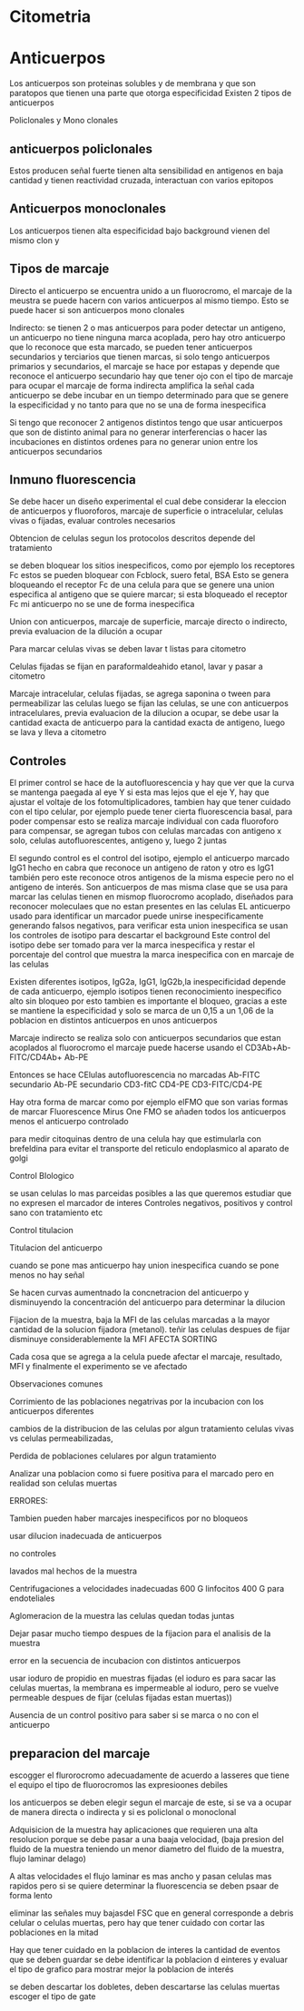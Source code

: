 Citometria
=====

# Anticuerpos

Los anticuerpos son proteinas solubles y de membrana y que son paratopos que tienen una parte que otorga especificidad
Existen 2 tipos de anticuerpos

Policlonales y Mono clonales

## anticuerpos policlonales

Estos producen señal fuerte tienen alta sensibilidad en antigenos en baja cantidad y tienen reactividad cruzada, interactuan con varios epitopos

## Anticuerpos monoclonales

Los anticuerpos tienen alta especificidad bajo background vienen del mismo clon y 


## Tipos de marcaje

Directo el anticuerpo se encuentra unido a un fluorocromo, el marcaje de la meustra se puede hacern con varios anticuerpos al mismo tiempo.
Esto se puede hacer si son anticuerpos mono clonales

Indirecto: se tienen 2 o mas anticuerpos para poder detectar un antigeno, un anticuerpo no tiene ninguna marca acoplada, pero hay otro anticuerpo que lo reconoce 
que esta marcado, se pueden tener anticuerpos secundarios y terciarios que tienen marcas, si solo tengo anticuerpos primarios y secundarios, el marcaje se hace por estapas 
y depende que reconoce el anticuerpo secundario hay que tener ojo con el tipo de marcaje para ocupar el marcaje de forma indirecta amplifica la señal
cada anticuerpo se debe incubar en un tiempo determinado para que se genere la especificidad y no tanto para que no se una de forma inespecifica

Si tengo que reconocer 2 antigenos distintos tengo que usar anticuerpos que son de distinto animal para no generar interferencias o hacer las incubaciones
en distintos ordenes para no generar union entre los anticuerpos secundarios


## Inmuno fluorescencia 

Se debe hacer un diseño experimental el cual debe considerar la eleccion de anticuerpos y fluoroforos, marcaje de superficie o intracelular, celulas vivas o fijadas,
evaluar controles necesarios

Obtencion de celulas segun los protocolos descritos depende del tratamiento 

se deben bloquear los sitios inespecificos, como por ejemplo los receptores Fc estos se pueden bloquear con Fcblock, suero fetal, BSA
Esto se genera bloqueando el receptor Fc de una celula para que se genere una union especifica al antigeno que se quiere marcar; si esta bloqueado el receptor Fc 
mi anticuerpo no se une de forma inespecifica

Union con anticuerpos, marcaje de superficie, marcaje directo o indirecto, previa evaluacion de la dilución a ocupar

Para marcar celulas vivas se deben lavar t listas para citometro

Celulas fijadas se fijan en paraformaldeahido etanol, lavar y pasar a citometro

Marcaje intracelular, celulas fijadas, se agrega saponina o tween para permeabilizar las celulas luego se fijan las celulas, se une con anticuerpos intracelulares,
previa evaluacion de la dilucion a ocupar, se debe usar la cantidad exacta de anticuerpo para la cantidad exacta de antigeno, luego se lava y lleva a citometro

## Controles


El primer control se hace de la autofluorescencia y hay que ver que la curva se mantenga paegada al eye Y si esta mas lejos que el eje Y, hay que ajustar el voltaje de los
fotomultiplicadores, tambien hay que tener cuidado con el tipo celular, por ejemplo puede tener cierta fluorescencia basal, para poder compensar esto se realiza marcaje 
individual con cada fluoroforo para compensar, se agregan tubos con celulas marcadas con antigeno x solo, celulas autofluorescentes, antigeno y, luego 2 juntas

El segundo control es el control del isotipo, ejemplo el anticuerpo marcado IgG1 hecho en cabra que reconoce un antigeno de raton y otro es IgG1 también pero este 
reconoce otros antigenos de la misma especie pero no el antigeno de interés.
Son anticuerpos de mas misma clase que se usa para marcar las celulas tienen en mismop fluorocromo acoplado, diseñados para reconocer moleculaes que no estan presentes
en las celulas EL anticuerpo usado para identificar un marcador puede unirse inespecificamente generando falsos negativos, para verificar esta union inespecifica se usan los 
controles de isotipo para descartar el background
Este control del isotipo debe ser tomado para ver la marca inespecifica y restar el porcentaje del control que muestra la marca inespecifica con en marcaje de las celulas

Existen diferentes isotipos, IgG2a, IgG1, IgG2b,la inespecificidad depende de cada anticuerpo, ejemplo isotipos tienen reconocimiento inespecifico alto sin bloqueo
por esto tambien es importante el bloqueo, gracias a este se mantiene la especificidad y solo se marca de un 0,15 a un 1,06 de la poblacion en distintos anticuerpos
en unos anticuerpos 

Marcaje indirecto se realiza solo con anticuerpos secundarios que estan acoplados al fluorocromo
el marcaje puede hacerse usando el CD3Ab+Ab-FITC/CD4Ab+ Ab-PE

Entonces se hace
CElulas autofluorescencia no marcadas
Ab-FITC secundario
Ab-PE secundario
CD3-fitC
CD4-PE
CD3-FITC/CD4-PE

Hay otra forma de marcar como por ejemplo elFMO que son varias formas de marcar Fluorescence Mirus One FMO
se añaden todos los anticuerpos menos el anticuerpo controlado

para medir citoquinas dentro de una celula hay que estimularla con brefeldina para evitar el transporte del reticulo endoplasmico al aparato de golgi

Control BIologico

se usan celulas lo mas parceidas posibles a las que queremos estudiar que no expresen el marcador de interes
Controles negativos, positivos y control sano con tratamiento etc

Control titulacion
 
 Titulacion del anticuerpo 
 
 cuando se pone mas anticuerpo hay union inespecifica cuando se pone menos no hay señal
 
 Se hacen curvas aumentnado la concnetracion del anticuerpo y disminuyendo la concentración del anticuerpo para determinar la dilucion 
 
 Fijacion de la muestra, baja la MFI de las celulas marcadas a la mayor cantidad de la solucion fijadora (metanol). teñir las celulas despues de fijar disminuye considerablemente
 la MFI
 AFECTA SORTING
 
 Cada cosa que se agrega a la celula puede afectar el marcaje, resultado, MFI y finalmente el experimento se ve afectado
 
 Observaciones comunes 
 
 Corrimiento de las poblaciones negatrivas por la incubacion con los anticuerpos diferentes
 
 cambios de la distribucion de las celulas por algun tratamiento celulas vivas vs celulas permeabilizadas, 
 
 Perdida de poblaciones celulares por algun tratamiento
 
 Analizar una poblacion como si fuere positiva para el marcado pero en realidad son celulas muertas
 
 ERRORES:
 
Tambien pueden haber marcajes inespecificos por no bloqueos

usar dilucion inadecuada de anticuerpos

no controles

lavados mal hechos de la muestra
 
 Centrifugaciones a velocidades inadecuadas 600 G linfocitos 400 G para endoteliales
 
 Aglomeracion de la muestra las celulas quedan todas juntas 
 
 Dejar pasar mucho tiempo despues de la fijacion para el analisis de la muestra
 
 error en la secuencia de incubacion con distintos anticuerpos
 
 usar ioduro de propidio en muestras fijadas (el ioduro es para sacar las celulas muertas, la membrana es impermeable al ioduro, pero se vuelve permeable
 despues de fijar (celulas fijadas estan muertas))
 
Ausencia de un control positivo para saber si se marca o no con el anticuerpo

## preparacion del marcaje

escogger el flurorocromo adecuadamente de acuerdo a lasseres que tiene el equipo el tipo de fluorocromos las expresioones debiles

los anticuerpos se deben elegir segun el marcaje de este, si se va a ocupar de manera directa o indirecta y si es policlonal o monoclonal

Adquisicion de la muestra hay aplicaciones que requieren una alta resolucion porque se debe pasar a una baaja velocidad, (baja presion del fluido de la muestra 
teniendo un menor diametro del fluido de la muestra, flujo laminar delago)

A altas velocidades el flujo laminar es mas ancho y pasan celulas mas rapidos pero si se quiere determinar la fluorescencia se deben psaar de forma lento

eliminar las señales muy bajasdel FSC que en general corresponde a debris celular o celulas muertas, pero hay que tener cuidado con cortar las poblaciones en la mitad

Hay que tener cuidado en la poblacion de interes la cantidad de eventos que se deben guardar
se debe identificar la poblacion d einteres y evaluar el tipo de grafico para mostrar mejor la poblacion de interés

se deben descartar los dobletes, deben descartarse las celulas muertas escoger el tipo de gate 
























